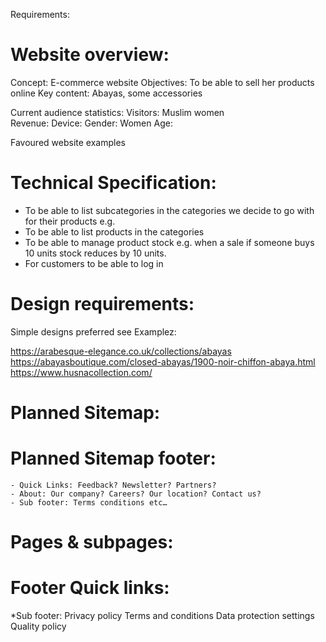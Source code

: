 Requirements:

# Website overview: 

Concept: E-commerce website
Objectives: To be able to sell her products online
Key content: Abayas, some accessories

Current audience statistics: 
Visitors: Muslim women	
Revenue: 
Device:
Gender: Women
Age: 

Favoured website examples

# Technical Specification: 

- To be able to list  subcategories in the categories we decide to go with for their products e.g.	
- To be able to list products in the categories
- To be able to manage product stock e.g. when a sale if someone buys 10 units stock reduces by 10 units.
- For customers to be able to log in

# Design requirements: 
Simple designs preferred see Examplez:

https://arabesque-elegance.co.uk/collections/abayas
https://abayasboutique.com/closed-abayas/1900-noir-chiffon-abaya.html
https://www.husnacollection.com/

# Planned Sitemap:

# Planned Sitemap footer: 
	- Quick Links: Feedback? Newsletter? Partners?
	- About: Our company? Careers? Our location? Contact us?
	- Sub footer: Terms conditions etc…


# Pages & subpages:

# Footer Quick links:

*Sub footer: 
Privacy policy 
Terms and conditions 
Data protection settings
Quality policy  


